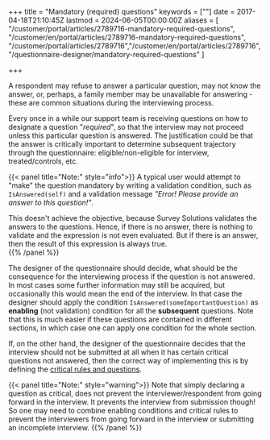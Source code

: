 ﻿+++
title = "Mandatory (required) questions"
keywords = [""]
date = 2017-04-18T21:10:45Z
lastmod = 2024-06-05T00:00:00Z
aliases = [
  "/customer/portal/articles/2789716-mandatory-required-questions",
  "/customer/en/portal/articles/2789716-mandatory-required-questions",
  "/customer/portal/articles/2789716","/customer/en/portal/articles/2789716",
  "/questionnaire-designer/mandatory-required-questions"
]

+++

A respondent may refuse to answer a particular question, may not know the
answer, or, perhaps, a family member may be unavailable for answering - these
are common situations during the interviewing process.

Every once in a while our support team is receiving questions on how to
designate a question "*required*", so that the interview may not proceed
unless this particular question is answered. The justification could be
that the answer is critically important to determine subsequent
trajectory through the questionnaire: eligible/non-eligible for
interview, treated/controls, etc.  

{{< panel title="Note:" style="info">}}
A typical user would attempt to "make" the question mandatory by writing
a validation condition, such as  `IsAnswered(self)`
and a validation message *"Error! Please provide an answer to this
question!"*.

This doesn't achieve the objective, because Survey Solutions
validates the answers to the questions. Hence, if there is no answer,
there is nothing to validate and the expression is not even evaluated.
But if there is an answer, then the result of this expression is always
true.  
{{% /panel %}}

The designer of the questionnaire should decide, what should be the consequence
for the interviewing process if the question is not answered. In most cases
some further information may still be acquired, but occasionally this would
mean the end of the interview. In that case the designer should apply the
condition `IsAnswered(someImportantQuestion)` as **enabling** (not validation)
condition for all the **subsequent** questions. Note that this is much easier
if these questions are contained in different sections, in which case one can
apply one condition for the whole section.

If, on the other hand, the designer of the questionnaire decides that the
interview should not be submitted at all when it has certain critical questions
not answered, then the correct way of implementing this is by defining the
[critical rules and questions](/questionnaire-designer/techniques/critical-rules-and-questions/).

{{< panel title="Note:" style="warning">}}
Note that simply declaring a question as critical, does not prevent the
interviewer/respondent from going forward in the interview. It prevents
the interview from submission though! So one may need to combine enabling
conditions and critical rules to prevent the interviewers from going
forward in the interview or submitting an incomplete interview.
{{% /panel %}}
